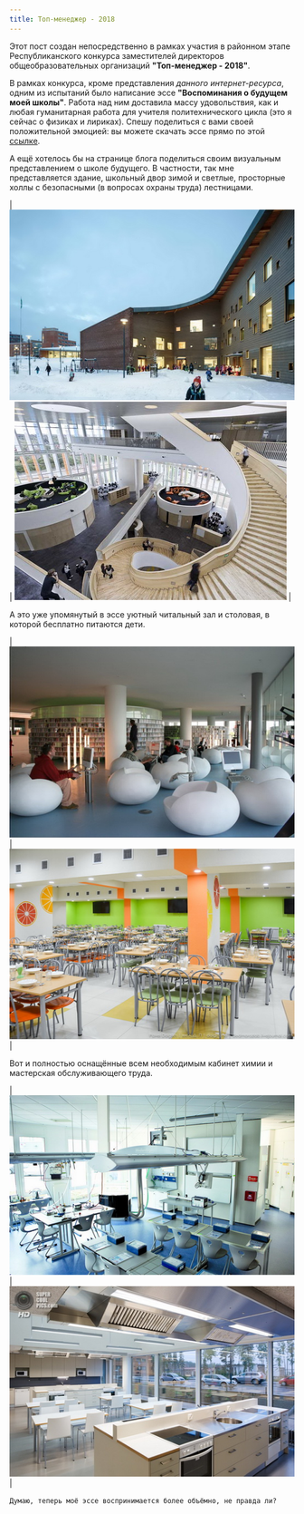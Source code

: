 ```yaml
---
title: Топ-менеджер - 2018
---
```


Этот пост создан непосредственно в рамках участия в районном этапе Республиканского конкурса заместителей директоров общеобразовательных организаций **"Топ-менеджер - 2018"**.

В рамках конкурса, кроме представления *данного интернет-ресурса*, одним из испытаний было написание эссе **"Воспоминания о будущем моей школы"**. Работа над ним доставила массу удовольствия, как и любая гуманитарная работа для учителя политехнического цикла (это я сейчас о физиках и лириках).
Спешу поделиться с вами своей положительной эмоцией: вы можете скачать эссе прямо по этой [ссылке](https://drive.google.com/open?id=15X2c-v8KSrJdraFMbfIA4keA74UABe7a). 

А ещё хотелось бы на странице блога поделиться своим визуальным представлением о школе будущего. В частности, так мне представляется здание, школьный двор зимой и светлые, просторные холлы с безопасными (в вопросах охраны труда) лестницами.

| ![schoolyard](/assets/pictures/schoolyard.jpg)        | ![hall](/assets/pictures/hall.jpg) |

А это уже упомянутый в эссе уютный читальный зал и столовая, в которой бесплатно питаются дети. 

| ![reading_room](/assets/pictures/reading_room.jpg)    | ![dinner_room](/assets/pictures/dinner_room.jpg) |

Вот и полностью оснащённые всем необходимым кабинет химии и мастерская обслуживающего труда. 

| ![chemistry_lab](/assets/pictures/chemistry_lab.jpg)  | ![workroom](/assets/pictures/workroom.jpg) |

```
Думаю, теперь моё эссе воспринимается более объёмно, не правда ли?
```
